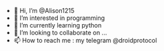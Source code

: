 - 👋 Hi, I’m @Alison1215
- 👀 I’m interested in programming 
- 🌱 I’m currently learning python 
- 💞️ I’m looking to collaborate on ...
- 📫 How to reach me : my telegram @droidprotocol

<!---
Alison1215/Alison1215 is a ✨ special ✨ repository because its `README.md` (this file) appears on your GitHub profile.
You can click the Preview link to take a look at your changes.
--->
